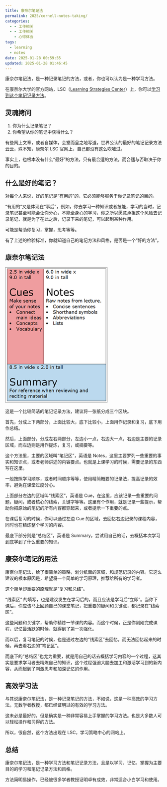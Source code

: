 ```yaml
---
title: 康奈尔笔记法
permalink: 2025/cornell-notes-taking/
categories:
  - - 工作相关
  - - 工作相关
    - 心得体会
tags:
  - learning
  - notes
date: 2025-01-28 00:59:55
updated: 2025-01-28 01:46:45
---
```

康奈尔笔记法，是一种记录笔记的方法，或者，你也可以认为是一种学习方法。

在康奈尔大学的官方网站，LSC（[Learning Strategies Center](https://lsc.cornell.edu/)）上，你可以[学习到这个笔记记录方法](https://canvas.cornell.edu/courses/1451)。

<!--more-->

## 灵魂拷问

1. 你为什么记录笔记？
2. 你希望从你的笔记中获得什么？

有些网上文章，或者自媒体，会堂而皇之地写道，世界公认的最好的笔记记录方法云云，殊不知，康奈尔 LSC 官网上，自己都没有这么吹嘘过。

事实上，也根本没有什么“最好”的方法，只有最合适的方法，而合适与否取决于你的目的。

## 什么是好的笔记？

对每个人来说，好的笔记是“有用的”的，它必须能够服务于你记录笔记的目的。

“有用的”又是体现在“事后”，例如，你去学习一种知识或者技能，学习的当时，记录笔记甚至可能会让你分心，不能全身心的学习，你之所以愿意承担这个风险去记录笔记，就是为了在此之后，记录下来的笔记，可以起到某种作用。

可能是帮助你复习，掌握，思考等等。

有了上述的检验标准，你就知道自己的笔记方法和风格，是否是一个“好的方法”。

## 康奈尔笔记法

![](../../images/2025/01/note-taking.png)

这是一个比较简洁的笔记记录方法，建议将一张纸分成三个区块。

首先，分成上下两部分，上面比较大，底下比较小，上面用作记录和复习，底下用作总结。

然后，上面部分，分成左右两部分，左边小一点，右边大一点，右边是主要的记录区域，而左边则是用作提炼，复习，或摘要等。

这个方法里，主要的区域叫“笔记区”，英语是 Notes，这里主要罗列一些重要的事实和知识点，或者老师讲述的内容要点。也就是上课学习的时候，需要记录的东西写在这里。

一般按照学习顺序，或者时间顺序等等，使用精简概要的记录法，提高记录的效率，避免在课堂过度分心。

上面部分左边的区域叫“线索区”，英语是 Cue，在这里，应该记录一些重要的问题，疑问，或者核心的线索，关键字等等。这里有个作用，就是记录一些提示，帮助你把原始的笔记的所有内容都穿起来，或者提示一下重要的点。

在课后复习的时候，你可以通过左边 Cue 的区域，去回忆右边记录的课程内容，同时也在精炼整个学习的内容。

最底下部分则是“总结区”，英语是 Summary，尝试用自己的话，去概括本次学习到底学到了什么重要的知识。

## 康奈尔笔记的用法

康奈尔笔记法，给了很简单的策略，划分纸面的区域，和规范记录的内容。它这么建议的根本原因是，希望将一个简单的学习原理，推荐给所有的学习者。

这个简单却重要的原理就是“复习和总结”。

“线索区” 的填写，也是建议发生在学习后的，而且应该是学习后“立即”。当你下课后，你应该马上回顾自己的课堂笔记，把重要的疑问和关键点，都记录在“线索区”。

这些问题和关键字，帮助你精炼一节课的内容。而这个时候，正是你刚刚完成课程，记忆最活跃的时候，就得到了第一次强化。

而以后，复习笔记的时候，也是通过左边的“线索区”去回忆，而无法回忆起来的时候，再去看右边的“笔记区”。

而底下的“总结区”也尤为重要，就是用自己的话去概括学习内容的一个过程，这其实是要求学习者去精炼自己的知识，这个过程强迫大脑去加工和激活学习到的新内容，从而起到了刺激思考和加深记忆的作用。

## 高效学习法

与其说康奈尔笔记法，是一种记录笔记的方法，不如说，这是一种高效的学习方法。无数学者教授，都已经证明过的有效的学习方法。

这未必是最好的，但是确实是一种非常容易上手掌握的学习方法。也是大多数人可以轻松操作和习得的方法。

所以，很自然，这个方法出现在 LSC，学习策略中心的网站上。

## 总结

康奈尔笔记法，是一种学习方法和笔记记录方法，且是以学习、记忆、掌握为主要目的的学习和笔记记录方法和风格。

方法简明易操作，已经被很多学者教授证明卓有成效，非常适合小白学习和使用。
